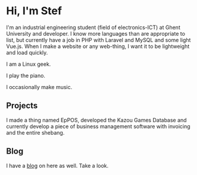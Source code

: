 # Hi, I'm Stef

I'm an industrial engineering student (field of electronics-ICT) at Ghent University and developer.
I know more languages than are appropriate to list, but currently have a job in PHP with Laravel and MySQL and some light Vue.js.
When I make a website or any web-thing, I want it to be lightweight and load quickly.

I am a Linux geek.

I play the piano.

I occasionally make music.

## Projects
I made a thing named EpPOS, developed the Kazou Games Database
and currently develop a piece of business management software with invoicing and the entire shebang.

## Blog
I have a [blog](/blog) on here as well. Take a look.

